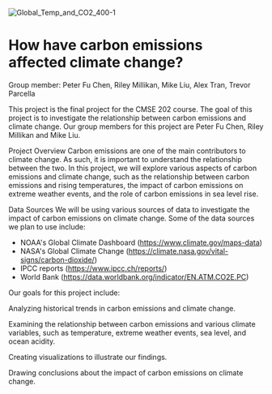 ![Global_Temp_and_CO2_400-1](https://user-images.githubusercontent.com/95981707/222204643-5baf092b-10d2-4d3b-a3f4-f6354a806e51.jpg)
# How have carbon emissions affected climate change?

Group member: 
Peter Fu Chen,
Riley Millikan, 
Mike Liu,
Alex Tran,
Trevor Parcella 

This project is the final project for the CMSE 202 course. The goal of this project is to investigate the relationship between carbon emissions and climate change. Our group members for this project are Peter Fu Chen, Riley Millikan and Mike Liu.

Project Overview
Carbon emissions are one of the main contributors to climate change. As such, it is important to understand the relationship between the two. In this project, we will explore various aspects of carbon emissions and climate change, such as the relationship between carbon emissions and rising temperatures, the impact of carbon emissions on extreme weather events, and the role of carbon emissions in sea level rise.

Data Sources
We will be using various sources of data to investigate the impact of carbon emissions on climate change. Some of the data sources we plan to use include:

- NOAA's Global Climate Dashboard (https://www.climate.gov/maps-data)
- NASA's Global Climate Change (https://climate.nasa.gov/vital-signs/carbon-dioxide/)
- IPCC reports (https://www.ipcc.ch/reports/)
- World Bank (https://data.worldbank.org/indicator/EN.ATM.CO2E.PC)

Our goals for this project include:

Analyzing historical trends in carbon emissions and climate change.

Examining the relationship between carbon emissions and various climate variables, such as temperature, extreme weather events, sea level, and ocean acidity.

Creating visualizations to illustrate our findings.

Drawing conclusions about the impact of carbon emissions on climate change.


